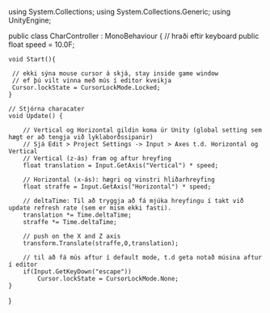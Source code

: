 using System.Collections;
using System.Collections.Generic;
using UnityEngine;

public class CharController : MonoBehaviour
{
	// hraði eftir keyboard
	public float speed = 10.0F;

    void Start(){

     // ekki sýna mouse cursor á skjá, stay inside game window
     // ef þú vilt vinna með mús í editor kveikja
     Cursor.lockState = CursorLockMode.Locked;   
    }

    // Stjórna characater 
    void Update() {

    	// Vertical og Horizontal gildin koma úr Unity (global setting sem hægt er að tengja við lyklaborðssipanir)
    	// Sjá Edit > Project Settings -> Input > Axes t.d. Horizontal og Vertical
    	// Vertical (z-ás) fram og aftur hreyfing 
        float translation = Input.GetAxis("Vertical") * speed;

        // Horizontal (x-ás): hægri og vinstri hliðarhreyfing
        float straffe = Input.GetAxis("Horizontal") * speed;

        // deltaTime: Til að tryggja að fá mjúka hreyfingu í takt við update refresh rate (sem er mism ekki fasti).
        translation *= Time.deltaTime; 
        straffe *= Time.deltaTime;

        // push on the X and Z axis
        transform.Translate(straffe,0,translation);

        // til að fá mús aftur í default mode, t.d geta notað músina aftur í editor
        if(Input.GetKeyDown("escape"))
        	Cursor.lockState = CursorLockMode.None;
    }
}
